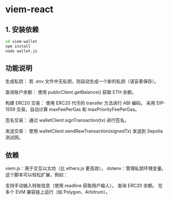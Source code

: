 # viem-react

## 1. 安装依赖

```bash
cd viem-wallet
npm install 
node wallet.js
```

## 功能说明
生成私钥：
若 .env 文件中无私钥，则自动生成一个新的私钥（请妥善保存）。

查询账户余额：
使用 publicClient.getBalance() 获取 ETH 余额。

构建 ERC20 交易：
使用 ERC20 代币的 transfer 方法进行 ABI 编码。
采用 EIP-1559 交易，自动计算 maxFeePerGas 和 maxPriorityFeePerGas。

签名交易：
通过 walletClient.signTransaction(tx) 进行签名。

发送交易：
使用 walletClient.sendRawTransaction(signedTx) 发送到 Sepolia 测试网。

## 依赖
viem.js：用于交互以太坊（比 ethers.js 更高效）。
dotenv：管理私钥环境变量。
这个脚本可以轻松扩展，例如：

支持手动输入转账信息（使用 readline 获取用户输入）。
查询 ERC20 余额。
在多个 EVM 兼容链上运行（如 Polygon、Arbitrum）。
